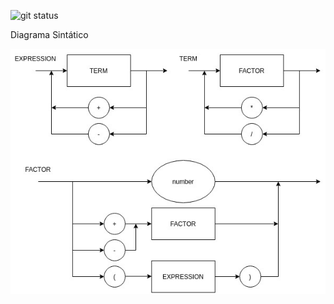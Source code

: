 ![git status]( http://3.129.230.99/svg/Arthur-Barreto/copiler/)

Diagrama Sintático

![Diagrama Sintático](/img/diagrama.png)
